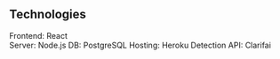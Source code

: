 

## Technologies

Frontend:  React <br />
Server:    Node.js
DB:        PostgreSQL
Hosting:   Heroku
Detection API:  Clarifai
